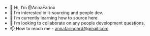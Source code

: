 - 👋 Hi, I’m @AnnaFarino
- 👀 I’m interested in it-sourcing and people dev.
- 🌱 I’m currently learning how to source here.
- 💞️ I’m looking to collaborate on any people development questions.
- 📫 How to reach me - annafarinohrd@gmail.com

<!---
AnnaFarino/AnnaFarino is a ✨ special ✨ repository because its `README.md` (this file) appears on your GitHub profile.
You can click the Preview link to take a look at your changes.
--->
